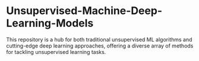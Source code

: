# Unsupervised-Machine-Deep-Learning-Models
This repository is a hub for both traditional unsupervised ML algorithms and cutting-edge deep learning approaches, offering a diverse array of methods for tackling unsupervised learning tasks.
